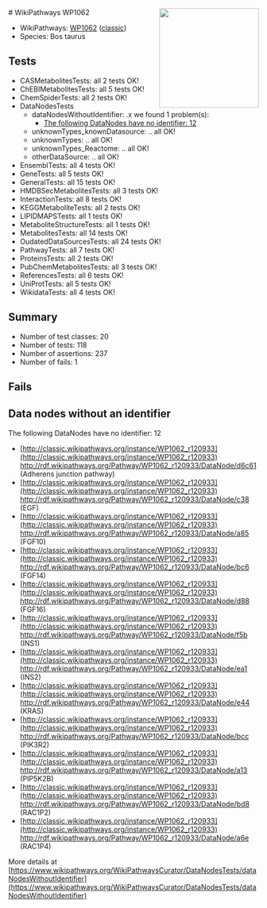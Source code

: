 <img style="float: right; width: 200px" src="https://upload.wikimedia.org/wikipedia/commons/thumb/8/83/Wplogo_with_text_500.png/640px-Wplogo_with_text_500.png" />
# WikiPathways WP1062

* WikiPathways: [WP1062](https://wikipathways.org/pathways/WP1062) ([classic](https://classic.wikipathways.org/instance/WP1062))
* Species: Bos taurus
## Tests
* CASMetabolitesTests: all 2 tests OK!
* ChEBIMetabolitesTests: all 5 tests OK!
* ChemSpiderTests: all 2 tests OK!
* DataNodesTests
    * dataNodesWithoutIdentifier: .x we found 1 problem(s):
        * [The following DataNodes have no identifier: 12](#8792c492)
    * unknownTypes_knownDatasource: .. all OK!
    * unknownTypes: .. all OK!
    * unknownTypes_Reactome: .. all OK!
    * otherDataSource: .. all OK!
* EnsemblTests: all 4 tests OK!
* GeneTests: all 5 tests OK!
* GeneralTests: all 15 tests OK!
* HMDBSecMetabolitesTests: all 3 tests OK!
* InteractionTests: all 8 tests OK!
* KEGGMetaboliteTests: all 2 tests OK!
* LIPIDMAPSTests: all 1 tests OK!
* MetaboliteStructureTests: all 1 tests OK!
* MetabolitesTests: all 14 tests OK!
* OudatedDataSourcesTests: all 24 tests OK!
* PathwayTests: all 7 tests OK!
* ProteinsTests: all 2 tests OK!
* PubChemMetabolitesTests: all 3 tests OK!
* ReferencesTests: all 6 tests OK!
* UniProtTests: all 5 tests OK!
* WikidataTests: all 4 tests OK!


## Summary

* Number of test classes: 20
* Number of tests: 118
* Number of assertions: 237
* Number of fails: 1

## Fails

<a name="8792c492" />

## Data nodes without an identifier

The following DataNodes have no identifier: 12

* [http://classic.wikipathways.org/instance/WP1062_r120933](http://classic.wikipathways.org/instance/WP1062_r120933) http://rdf.wikipathways.org/Pathway/WP1062_r120933/DataNode/d6c61 (Adherens junction
pathway)
* [http://classic.wikipathways.org/instance/WP1062_r120933](http://classic.wikipathways.org/instance/WP1062_r120933) http://rdf.wikipathways.org/Pathway/WP1062_r120933/DataNode/c38 (EGF)
* [http://classic.wikipathways.org/instance/WP1062_r120933](http://classic.wikipathways.org/instance/WP1062_r120933) http://rdf.wikipathways.org/Pathway/WP1062_r120933/DataNode/a85 (FGF10)
* [http://classic.wikipathways.org/instance/WP1062_r120933](http://classic.wikipathways.org/instance/WP1062_r120933) http://rdf.wikipathways.org/Pathway/WP1062_r120933/DataNode/bc6 (FGF14)
* [http://classic.wikipathways.org/instance/WP1062_r120933](http://classic.wikipathways.org/instance/WP1062_r120933) http://rdf.wikipathways.org/Pathway/WP1062_r120933/DataNode/d88 (FGF16)
* [http://classic.wikipathways.org/instance/WP1062_r120933](http://classic.wikipathways.org/instance/WP1062_r120933) http://rdf.wikipathways.org/Pathway/WP1062_r120933/DataNode/f5b (INS1)
* [http://classic.wikipathways.org/instance/WP1062_r120933](http://classic.wikipathways.org/instance/WP1062_r120933) http://rdf.wikipathways.org/Pathway/WP1062_r120933/DataNode/ea1 (INS2)
* [http://classic.wikipathways.org/instance/WP1062_r120933](http://classic.wikipathways.org/instance/WP1062_r120933) http://rdf.wikipathways.org/Pathway/WP1062_r120933/DataNode/e44 (KRAS)
* [http://classic.wikipathways.org/instance/WP1062_r120933](http://classic.wikipathways.org/instance/WP1062_r120933) http://rdf.wikipathways.org/Pathway/WP1062_r120933/DataNode/bcc (PIK3R2)
* [http://classic.wikipathways.org/instance/WP1062_r120933](http://classic.wikipathways.org/instance/WP1062_r120933) http://rdf.wikipathways.org/Pathway/WP1062_r120933/DataNode/a13 (PIP5K2B)
* [http://classic.wikipathways.org/instance/WP1062_r120933](http://classic.wikipathways.org/instance/WP1062_r120933) http://rdf.wikipathways.org/Pathway/WP1062_r120933/DataNode/bd8 (RAC1P2)
* [http://classic.wikipathways.org/instance/WP1062_r120933](http://classic.wikipathways.org/instance/WP1062_r120933) http://rdf.wikipathways.org/Pathway/WP1062_r120933/DataNode/a6e (RAC1P4)


More details at [https://www.wikipathways.org/WikiPathwaysCurator/DataNodesTests/dataNodesWithoutIdentifier](https://www.wikipathways.org/WikiPathwaysCurator/DataNodesTests/dataNodesWithoutIdentifier)

